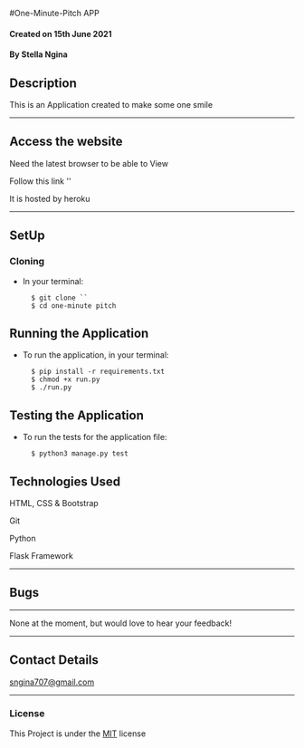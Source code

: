 #One-Minute-Pitch APP

#### Created on 15th June 2021
#### By Stella Ngina

## Description 

This is an Application created to  make some one smile 


---

## Access the website
Need the latest browser to be able to View

Follow this link ''

It is hosted by heroku

---

## SetUp
### Cloning

* In your terminal:
        
        $ git clone ``
        $ cd one-minute pitch

## Running the Application

* To run the application, in your terminal:

        $ pip install -r requirements.txt
        $ chmod +x run.py
        $ ./run.py 
## Testing the Application

* To run the tests for the application file:

        $ python3 manage.py test
        
## Technologies Used
HTML, CSS & Bootstrap

Git

Python

Flask Framework

---

## Bugs
---
None at the moment, but would love to hear your feedback!

---

## Contact Details
sngina707@gmail.com
 

---

### License
This Project is under the [MIT](LICENSE) license
